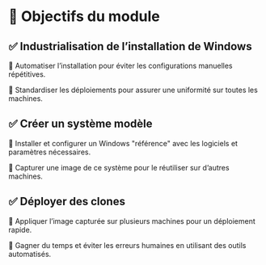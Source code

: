 # **🎯 Objectifs du module**

## ✅ **Industrialisation de l’installation de Windows**

🔹 Automatiser l’installation pour éviter les configurations manuelles répétitives.

🔹 Standardiser les déploiements pour assurer une uniformité sur toutes les machines.



## ✅ **Créer un système modèle**

🔹 Installer et configurer un Windows "référence" avec les logiciels et paramètres nécessaires.

🔹 Capturer une image de ce système pour le réutiliser sur d’autres machines.



## ✅ **Déployer des clones**

🔹 Appliquer l’image capturée sur plusieurs machines pour un déploiement rapide.

🔹 Gagner du temps et éviter les erreurs humaines en utilisant des outils automatisés.

